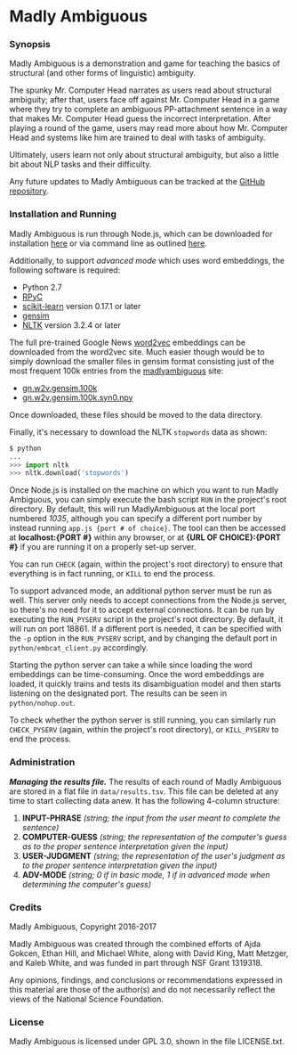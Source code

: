 # Madly Ambiguous

### Synopsis

Madly Ambiguous is a demonstration and game for teaching the basics of structural (and other forms of linguistic) ambiguity.

The spunky Mr. Computer Head narrates as users read about structural ambiguity; after that, users face off against Mr. Computer Head in a game where they try to complete an ambiguous PP-attachment sentence in a way that makes Mr. Computer Head guess the incorrect interpretation. After playing a round of the game, users may read more about how Mr. Computer Head and systems like him are trained to deal with tasks of ambiguity.

Ultimately, users learn not only about structural ambiguity, but also a little bit about NLP tasks and their difficulty.

Any future updates to Madly Ambiguous can be tracked at the [GitHub repository](https://github.com/ajdagokcen/madlyambiguous-repo).

### Installation and Running

Madly Ambiguous is run through Node.js, which can be downloaded for installation [here](https://nodejs.org/en/download/) or via command line as outlined [here](https://nodejs.org/en/download/package-manager/).

Additionally, to support *advanced mode* which uses word embeddings, the following software is required:

* Python 2.7
* [RPyC](https://rpyc.readthedocs.io/en/latest/)
* [scikit-learn](http://scikit-learn.org/stable/install.html) version 0.17.1 or later 
* [gensim](http://radimrehurek.com/gensim/install.html)
* [NLTK](http://www.nltk.org/install.html) version 3.2.4 or later 

The full pre-trained Google News [word2vec](https://code.google.com/archive/p/word2vec/) embeddings can be downloaded from the word2vec site.  Much easier though would be to simply download the smaller files in gensim format consisting just of the most frequent 100k entries from the [madlyambiguous](http://madlyambiguous.osu.edu) site:

* [gn.w2v.gensim.100k](http://madlyambiguous.osu.edu:1035/data/gn.w2v.gensim.100k)
* [gn.w2v.gensim.100k.syn0.npy](http://madlyambiguous.osu.edu:1035/data/gn.w2v.gensim.100k.syn0.npy)

Once downloaded, these files should be moved to the data directory.

Finally, it's necessary to download the NLTK `stopwords` data as shown:

```python
$ python
...
>>> import nltk
>>> nltk.download('stopwords')
```

Once Node.js is installed on the machine on which you want to run Madly Ambiguous, you can simply execute the bash script `RUN` in the project's root directory. By default, this will run MadlyAmbiguous at the local port numbered *1035*, although you can specify a different port number by instead running `app.js {port # of choice}`. The tool can then be accessed at **localhost:{PORT #}** within any browser, or at **{URL OF CHOICE}:{PORT #}** if you are running it on a properly set-up server.

You can run `CHECK` (again, within the project's root directory) to ensure that everything is in fact running, or `KILL` to end the process.

To support advanced mode, an additional python server must be run as well.  This server only needs to accept connections from the Node.js server, so there's no need for it to accept external connections.  It can be run by executing the `RUN_PYSERV` script in the project's root directory.  By default, it will run on port 18861.  If a different port is needed, it can be specified with the `-p` option in the `RUN_PYSERV` script, and by changing the default port in `python/embcat_client.py` accordingly.

Starting the python server can take a while since loading the word embeddings can be time-consuming.  Once the word embeddings are loaded, it quickly trains and tests its disambiguation model and then starts listening on the designated port.  The results can be seen in `python/nohup.out`.

To check whether the python server is still running, you can similarly run `CHECK_PYSERV` (again, within the project's root directory), or `KILL_PYSERV` to end the process.

### Administration

***Managing the results file.*** The results of each round of Madly Ambiguous are stored in a flat file in `data/results.tsv`.  This file can be deleted at any time to start collecting data anew.  It has the following 4-column structure:

1. **INPUT-PHRASE** *(string; the input from the user meant to complete the sentence)*
2. **COMPUTER-GUESS** *(string; the representation of the computer's guess as to the proper sentence interpretation given the input)*
3. **USER-JUDGMENT** *(string; the representation of the user's judgment as to the proper sentence interpretation given the input)*
4. **ADV-MODE** *(string; 0 if in basic mode, 1 if in advanced mode when determining the computer's guess)*

### Credits

Madly Ambiguous, Copyright 2016-2017

Madly Ambiguous was created through the combined efforts of Ajda Gokcen, Ethan Hill, and Michael White, along with David King, Matt Metzger, and Kaleb White, and was funded in part through NSF Grant 1319318.

Any opinions, findings, and conclusions or recommendations expressed in this material are those of the author(s) and do not necessarily reflect the views of the National Science Foundation.

### License

Madly Ambiguous is licensed under GPL 3.0, shown in the file LICENSE.txt.

